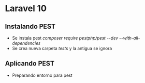 # Laravel 10

## Instalando PEST

- Se instala pest _composer require pestphp/pest --dev --with-all-dependencies_
- Se crea nueva carpeta _tests_ y la antigua se ignora

## Aplicando PEST

- Preparando entorno para pest

